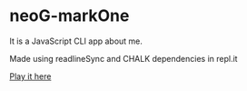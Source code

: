 # neoG-markOne

It is a JavaScript CLI app about me.

Made using readlineSync and CHALK dependencies in repl.it

[Play it here](https://replit.com/@himadri21/lesson-1?embed=1&output=1)
